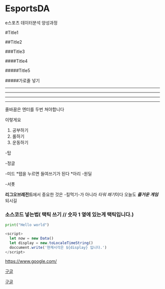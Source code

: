 # EsportsDA
e스포츠 데이터분석 양성과정

#Title1

##Title2

###Title3

####Title4

#####Title5

#####가로줄 넣기

---
- - - -
****
* * * * 
줄바꿈은 엔터를 두번 쳐야합니다

이렇게요

1. 공부하기
2. 롤하기
3. 운동하기

-탑

-정글

-미드
  *탭을 누르면 들여쓰기가 된다
  *아리
-원딜

-서폿

**리그오브레전드**에서 중요한 것은 -킬먹기-가 아니라 *타워 패기*이다
오늘도 ***즐거운 게임*** 되시길

### 소스코드 넣는법( 택틱 쓰기 // 숫자 1 옆에 있는게 택틱입니다.)

```python
print("Hello world")
```

```javascript
<script>
  let now = new Data()
  let display = new.toLocaleTimeString()
  doccument.write('현재시각은 ${display} 입니다.')
</script>
```

<https://www.google.com/>

[구글](https://www.google.com/)

[구글](https://www.google.com/, '클릭하면 구글로 이동합니다')
